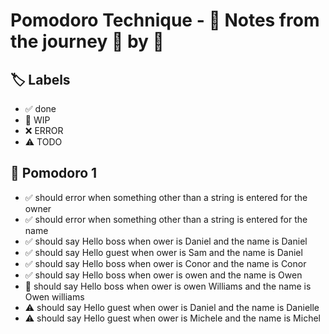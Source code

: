 # Pomodoro Technique - 📝 Notes from the journey 🍅 by 🍅


## 🏷️ Labels

- ✅ done
- 🚧 WIP
- ❌ ERROR
- ⚠ TODO

## 🍅 Pomodoro 1

- ✅ should error when something other than a string is entered for the owner
- ✅ should error when something other than a string is entered for the name
- ✅ should say Hello boss when ower is Daniel and the name is Daniel
- ✅ should say Hello guest when ower is Sam and the name is Daniel
- ✅ should say Hello boss when ower is Conor and the name is Conor
- ✅ should say Hello boss when ower is owen and the name is Owen
- 🚧 should say Hello boss when ower is owen Williams and the name is Owen williams
- ⚠ should say Hello guest when ower is Daniel and the name is Danielle
- ⚠ should say Hello guest when ower is Michele and the name is Michel
